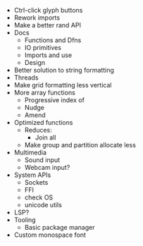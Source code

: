 - Ctrl-click glyph buttons
- Rework imports
- Make a better rand API
- Docs
  - Functions and Dfns
  - IO primitives
  - Imports and use
  - Design
- Better solution to string formatting
- Threads
- Make grid formatting less vertical
- More array functions
  - Progressive index of
  - Nudge
  - Amend
- Optimized functions
  - Reduces:
    - Join all
  - Make group and partition allocate less
- Multimedia
  - Sound input
  - Webcam input?
- System APIs
  - Sockets
  - FFI
  - check OS
  - unicode utils
- LSP?
- Tooling
  - Basic package manager
- Custom monospace font
